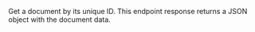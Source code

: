 Get a document by its unique ID. This endpoint response returns a JSON object with the document data.